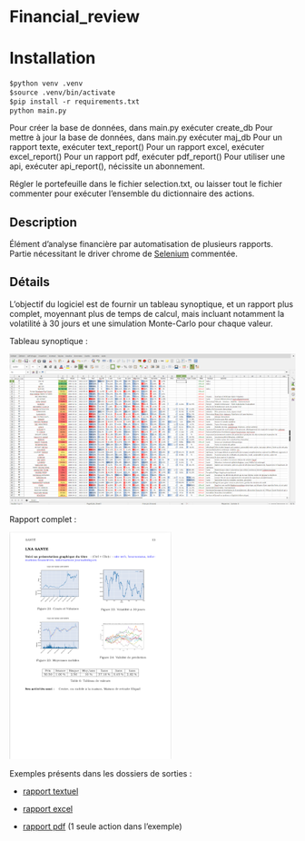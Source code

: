 # Financial_review

# Installation
```
$python venv .venv
$source .venv/bin/activate
$pip install -r requirements.txt
python main.py
```
Pour créer la base de données, dans main.py exécuter create_db
Pour mettre à jour la base de données, dans main.py exécuter maj_db
Pour un rapport texte, exécuter text_report()
Pour un rapport excel, exécuter excel_report()
Pour un rapport pdf, exécuter pdf_report()
Pour utiliser une api, exécuter api_report(), nécissite un abonnement.

Régler le portefeuille dans le fichier selection.txt, ou laisser tout le fichier commenter pour exécuter l’ensemble du dictionnaire des actions.

## Description
Élément d’analyse financière par automatisation de plusieurs rapports. Partie nécessitant le driver chrome de [Selenium](https://selenium-python.readthedocs.io/) commentée.

## Détails
L’objectif du logiciel est de fournir un tableau synoptique,
et un rapport plus complet, moyennant plus de temps de calcul, mais incluant notamment la volatilité à 30 jours et une simulation Monte-Carlo pour chaque valeur.

Tableau synoptique :

![](img/sample_01.png)

Rapport complet :

![](img/sample_02.png)

Exemples présents dans les dossiers de sorties :

* [rapport textuel](reports_txt/performance_du_jour.txt)

* [rapport excel](reports_excel/2024-08-30_synoptique.xlsx)

* [rapport pdf](reports_pdf/2024-08-30.pdf) (1 seule action dans l’exemple)
